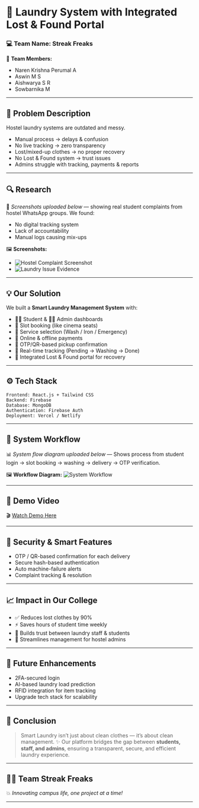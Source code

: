 # 🧺 Laundry System with Integrated Lost & Found Portal

### 💻 Team Name: **Streak Freaks**

👥 **Team Members:**

* Naren Krishna Perumal A
* Aswin M S
* Aishwarya S R
* Sowbarnika M

---

## 🧩 Problem Description

Hostel laundry systems are outdated and messy.

* Manual process → delays & confusion
* No live tracking → zero transparency
* Lost/mixed-up clothes → no proper recovery
* No Lost & Found system → trust issues
* Admins struggle with tracking, payments & reports

---

## 🔍 Research

📸 *Screenshots uploaded below* — showing real student complaints from hostel WhatsApp groups.
We found:

* No digital tracking system
* Lack of accountability
* Manual logs causing mix-ups

🖼️ **Screenshots:**

* ![Hostel Complaint Screenshot](./assets/research/whatsapp_complaint.png)
* ![Laundry Issue Evidence](./assets/research/laundry_issue.png)

---

## 💡 Our Solution

We built a **Smart Laundry Management System** with:

* 🧑‍🎓 Student & 👨‍💼 Admin dashboards
* 📅 Slot booking (like cinema seats)
* 👕 Service selection (Wash / Iron / Emergency)
* 💸 Online & offline payments
* 🔐 OTP/QR-based pickup confirmation
* 🧭 Real-time tracking (Pending → Washing → Done)
* 🧳 Integrated Lost & Found portal for recovery

---

## ⚙️ Tech Stack

```
Frontend: React.js + Tailwind CSS  
Backend: Firebase  
Database: MongoDB  
Authentication: Firebase Auth  
Deployment: Vercel / Netlify
```

---

## 🧭 System Workflow

📊 *System flow diagram uploaded below* —
Shows process from student login → slot booking → washing → delivery → OTP verification.

🖼️ **Workflow Diagram:**
![System Workflow](./assets/diagrams/system_workflow.png)

---

## 🎥 Demo Video

🎬 [Watch Demo Here](./assets/demo/laundry_demo.mp4)

---

## 🔐 Security & Smart Features

* OTP / QR-based confirmation for each delivery
* Secure hash-based authentication
* Auto machine-failure alerts
* Complaint tracking & resolution

---

## 📈 Impact in Our College

* ✅ Reduces lost clothes by 90%
* ⚡ Saves hours of student time weekly
* 🤝 Builds trust between laundry staff & students
* 💼 Streamlines management for hostel admins

---

## 🚀 Future Enhancements

* 2FA-secured login
* AI-based laundry load prediction
* RFID integration for item tracking
* Upgrade tech stack for scalability

---

## 🏁 Conclusion

> Smart Laundry isn’t just about clean clothes — it’s about clean management. ✨
> Our platform bridges the gap between **students, staff, and admins**, ensuring a transparent, secure, and efficient laundry experience.

---

## 👨‍💻 Team Streak Freaks

💥 *Innovating campus life, one project at a time!*

---

